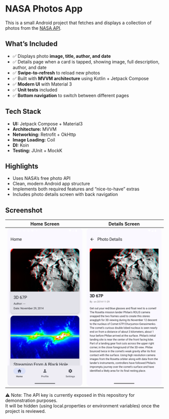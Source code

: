 # NASA Photos App

This is a small Android project that fetches and displays a collection of photos from the [NASA API](https://api.nasa.gov/).

## What’s Included
- ✅ Displays photo **image, title, author, and date**
- ✅ Details page when a card is tapped, showing image, full description, author, and date
- ✅ **Swipe-to-refresh** to reload new photos
- ✅ Built with **MVVM architecture** using Kotlin + Jetpack Compose
- ✅ **Modern UI** with Material 3
- ✅ **Unit tests** included
- ✅ **Bottom navigation** to switch between different pages

## Tech Stack
- **UI:** Jetpack Compose + Material3
- **Architecture:** MVVM
- **Networking:** Retrofit + OkHttp
- **Image Loading:** Coil
- **DI:** Koin
- **Testing:** JUnit + MockK

## Highlights
- Uses NASA’s free photo API
- Clean, modern Android app structure
- Implements both required features and “nice-to-have” extras
- Includes photo details screen with back navigation

## Screenshot
| Home Screen | Details Screen |
|------------|----------------|
| <img src="images/Home.png" alt="Home" height="500"/> | <img src="images/Details.png" alt="Details" height="500"/> |


⚠️ Note: The API key is currently exposed in this repository for demonstration purposes.  
It will be hidden (using local.properties or environment variables) once the project is reviewed.
